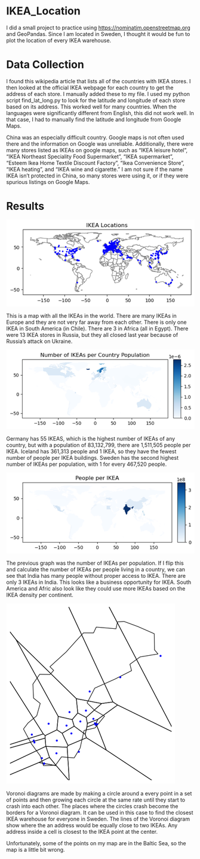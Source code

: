 # IKEA_Location
I did a small project to practice using https://nominatim.openstreetmap.org and GeoPandas.
Since I am located in Sweden, I thought it would be fun to plot the location of
every IKEA warehouse.

# Data Collection
I found this wikipedia article that lists all of the countries with IKEA stores. I then looked at the official IKEA webpage for each country to get the address of each store. I manually
added these to my file. I used my python script find_lat_long.py to look for the latitude and longitude of each store based on its address. This worked well for many countries. When the languages were significantly different from English, this did not work well. In that case, I had to manually find the latitude and longitude from Google Maps.

China was an especially difficult country. Google maps is not often used there and the information on Google was unreliable. Additionally, there were many stores listed as IKEAs on google maps, such as “IKEA leisure hotel”, “IKEA Northeast Speciality Food Supermarket”, “IKEA supermarket”, “Esteem Ikea Home Textile Discount Factory”, “Ikea Convenience Store”, “IKEA heating”, and “IKEA wine and cigarette.” I am not sure if the name IKEA isn’t protected in China, so many stores were using it, or if they were spurious listings on Google Maps.


# Results
![World IKEA Location](graphics/World_IKEA.png)

This is a map with all the IKEAs in the world. There are many IKEAs in Europe and
they are not very far away from each other. There is only one IKEA in South America
(in Chile). There are 3 in Africa (all in Egypt). There were 13 IKEA stores in Russia,
but they all closed last year because of Russia’s attack on Ukraine.

![IKEAs per Country Population](graphics/Number_IKEA_per_Population.png)

Germany has 55 IKEAS, which is the highest number of IKEAs of any country, 
but with a population of 83,132,799, there are 1,511,505 people per IKEA.
Iceland has 361,313 people and 1 IKEA, so they have the fewest number of people per IKEA buildings.
Sweden has the second highest number of IKEAs per population, with 1 for every
467,520 people. 

![Country Population per IKEA](graphics/People_per_IKEA.png)

The previous graph was the number of IKEAs per population. If I flip this and calculate 
the number of IKEAs per people living in a country, we can see that India has many people
without proper access to IKEA. There are only 3 IKEAs in India. This looks like a business 
opportunity for IKEA. South America and Afric also look like they could use more IKEAs based 
on the IKEA density per continent. 

![Country Population per IKEA](graphics/Voronoi_Sweden.png)

Voronoi diagrams are made by making a circle around a every point in a set of points and then
growing each circle at the same rate until they start to crash into each other. The places where the circles
crash become the borders for a Voronoi diagram. It can be used in this case to find the closest IKEA
warehouse for everyone in Sweden. The lines of the Voronoi diagram show where the an address would be 
equally close to two IKEAs. Any address inside a cell is closest to the IKEA point at the center. 

Unfortunately, some of the points on my map are in the Baltic Sea, so the map is a little bit wrong. 
